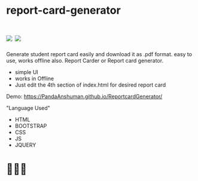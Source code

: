 # report-card-generator
# <img src="https://img.shields.io/badge/Status-Complete-green"> <img src="https://img.shields.io/badge/Ver-1.0.0-red">
Generate student report card easily and download it as .pdf format. easy to use, works offline also. Report Carder or Report card generator.

- simple UI
- works in Offline
- Just edit the 4th section of index.html for desired report card

Demo: https://PandaAnshuman.github.io/ReportcardGenerator/

"Language Used"

- HTML
- BOOTSTRAP 
- CSS
- JS
- JQUERY

# 
# 🍫✨💖

